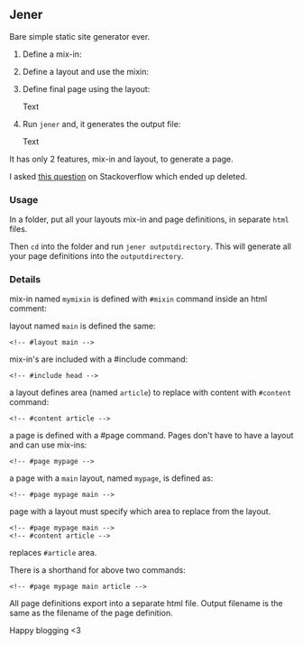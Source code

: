 ## Jener

Bare simple static site generator ever.

1. Define a mix-in:

    <!-- #mixin mymixin -->
    <head>
    </head>

2. Define a layout and use the mixin:

    <!-- #layout main -->
    <html>
    <!-- #include head -->
    <body>
      <!-- #content article -->
    </body>
    </html>

3. Define final page using the layout:

    <!-- #page mypage main article -->
    <div>
      Text
    </div>

4. Run `jener` and, it generates the output file:

   <html>
     <head>
     </head>
     <body>
       <div>
        Text
       </div>
     </body>
   </html>
    

It has only 2 features, mix-in and layout, to generate a page.

I asked [this question](https://stackoverflow.com/questions/63865108/how-to-code-a-simple-static-page-generator) on Stackoverflow which ended up deleted.

### Usage

In a folder, put all your layouts mix-in and page definitions, in separate `html` files.

Then `cd` into the folder and run `jener outputdirectory`. This will generate all your page definitions into the `outputdirectory`.

### Details

mix-in named `mymixin` is defined with `#mixin` command inside an html comment:
    <!-- #mixin mymixin -->

layout named `main` is defined the same:

    <!-- #layout main -->

mix-in's are included with a #include command:

    <!-- #include head -->

a layout defines area (named `article`) to replace with content with `#content` command:

    <!-- #content article -->

a page is defined with a #page command. Pages don't have to have a layout and can use mix-ins:

    <!-- #page mypage -->

a page with a `main` layout, named `mypage`, is defined as:

    <!-- #page mypage main -->

page with a layout must specify which area to replace from the layout.

    <!-- #page mypage main -->
    <!-- #content article -->

replaces `#article` area.

There is a shorthand for above two commands:

    <!-- #page mypage main article -->

All page definitions export into a separate html file.
Output filename is the same as the filename of the page definition.

Happy blogging <3
